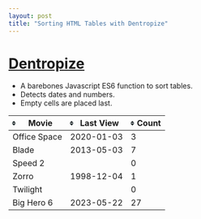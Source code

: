 ```yaml
---
layout: post
title: "Sorting HTML Tables with Dentropize"
---
```



<script type="module">
  import dentropize from "https://cdn.rawgit.com/duffyjp/dentropize/main/dentropize.js";

  document.addEventListener("DOMContentLoaded", function() {
    dentropize();
  });
</script>

<style>
  table.sortable thead th {
    padding-left: 20px;
    background-image: url(data:image/gif;base64,R0lGODlhFQAJAIAAACMtMP///yH5BAEAAAEALAAAAAAVAAkAAAIXjI+AywnaYnhUMoqt3gZXPmVg94yJVQAAOw==);
    background-position: center left;
    background-repeat: no-repeat;
    cursor: pointer;
  }
  table.sortable thead th.dir-u { background-image: url(data:image/gif;base64,R0lGODlhFQAEAIAAACMtMP///yH5BAEAAAEALAAAAAAVAAQAAAINjI8Bya2wnINUMopZAQA7); }
  table.sortable thead th.dir-d { background-image: url(data:image/gif;base64,R0lGODlhFQAEAIAAACMtMP///yH5BAEAAAEALAAAAAAVAAQAAAINjB+gC+jP2ptn0WskLQA7); }
</style>

# [Dentropize](https://github.com/duffyjp/dentropize)

* A barebones Javascript ES6 function to sort tables.
* Detects dates and numbers.
* Empty cells are placed last.


<table class="sortable">
  <thead>
    <tr>
      <th>Movie</th>
      <th>Last View</th>
      <th>Count</th>
    </tr>
  </thead>
  <tr>
    <td>Office Space</td>
    <td>2020-01-03</td>
    <td>3</td>
  </tr>
  <tr>
    <td>Blade</td>
    <td>2013-05-03</td>
    <td>7</td>
  </tr>
  <tr>
    <td>Speed 2</td>  
    <td></td>  
    <td>0</td>  
  </tr>    
  <tr>
    <td>Zorro</td>
    <td>1998-12-04</td>
    <td>1</td>
  </tr>  
  <tr>
    <td>Twilight</td>  
    <td></td>  
    <td>0</td>  
  </tr>  
  <tr>
    <td>Big Hero 6</td>
    <td>2023-05-22</td>
    <td>27</td>
  </tr>
</table>
